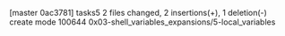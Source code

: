 [master 0ac3781] tasks5
 2 files changed, 2 insertions(+), 1 deletion(-)
 create mode 100644 0x03-shell_variables_expansions/5-local_variables
